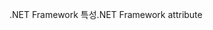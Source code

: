 <span data-ttu-id="e8fb2-101">.NET Framework 특성</span><span class="sxs-lookup"><span data-stu-id="e8fb2-101">.NET Framework attribute</span></span>